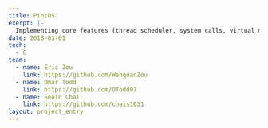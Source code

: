 ```yaml
---
title: PintOS
exerpt: |-
  Implementing core features (thread scheduler, system calls, virtual memory), for a small operating system written in C.
date: 2018-03-01
tech:
  - C
team:
  - name: Eric Zou
    link: https://github.com/WenquanZou
  - name: Omar Todd
    link: https://github.com/OTodd07
  - name: Seoin Chai
    link: https://github.com/chais1031
layout: project_entry
---
```

